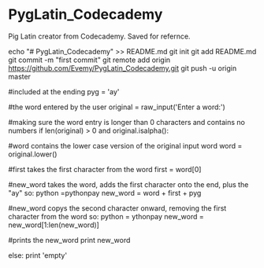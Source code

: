 # PygLatin_Codecademy
Pig Latin creator from Codecademy. Saved for refernce.

echo "# PygLatin_Codecademy" >> README.md
git init
git add README.md
git commit -m "first commit"
git remote add origin https://github.com/Evemy/PygLatin_Codecademy.git
git push -u origin master

#included at the ending
pyg = 'ay'

#the word entered by the user
original = raw_input('Enter a word:')

#making sure the word entry is longer than 0 characters and contains no numbers
if len(original) > 0 and original.isalpha():

#word contains the lower case version of the original input word
  word = original.lower()
  
#first takes the first character from the word
  first = word[0]
  
#new_word takes the word, adds the first character onto the end, plus the "ay" so: python =pythonpay 
  new_word = word + first + pyg
  
#new_word copys the second character onward, removing the first character from the word so: python = ythonpay
  new_word = new_word[1:len(new_word)]
  
#prints the new_word
  print new_word
  
else:
    print 'empty'
